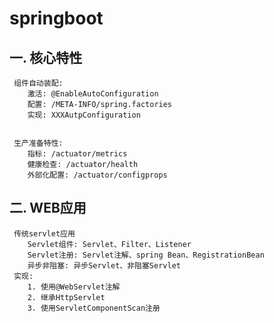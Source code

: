 # springboot  
一. 核心特性
--------------
     组件自动装配:
        激活: @EnableAutoConfiguration
        配置: /META-INFO/spring.factories
        实现: XXXAutpConfiguration
        
        
     生产准备特性:
        指标: /actuator/metrics
        健康检查: /actuator/health
        外部化配置: /actuator/configprops
              
二. WEB应用
----------
     传统servlet应用
        Servlet组件: Servlet、Filter、Listener                    
        Servlet注册: Servlet注解、spring Bean、RegistrationBean
        异步非阻塞: 异步Servlet、非阻塞Servlet
     实现:
        1. 使用@WebServlet注解
        2. 继承HttpServlet
        3. 使用ServletComponentScan注册
   